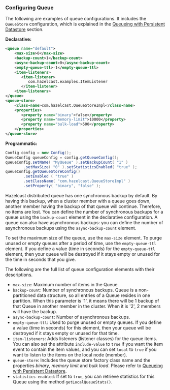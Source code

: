 ### Configuring Queue

The following are examples of queue configurations. It includes the `QueueStore` configuration, which is explained in the [Queueing with Persistent Datastore](#queueing-with-persistent-datastore) section.


**Declarative:**

```xml
<queue name="default">
    <max-size>0</max-size>
    <backup-count>1</backup-count>
    <async-backup-count>0</async-backup-count>
    <empty-queue-ttl>-1</empty-queue-ttl>
    <item-listeners>
       <item-listener>
          com.hazelcast.examples.ItemListener
       </item-listener>
    <item-listeners>
</queue>
<queue-store>
    <class-name>com.hazelcast.QueueStoreImpl</class-name>
    <properties>
       <property name="binary">false</property>
       <property name="memory-limit">10000</property>
       <property name="bulk-load">500</property>
    </properties>
</queue-store>   
```

**Programmatic:**

```java
Config config = new Config();
QueueConfig queueConfig = config.getQueueConfig();
queueConfig.setName( "MyQueue" ).setBackupCount( "1" )
        .setMaxSize( "0" ).setStatisticsEnabled( "true" );
queueConfig.getQueueStoreConfig()
        .setEnabled ( "true" )
        .setClassName( "com.hazelcast.QueueStoreImpl" )
        .setProperty( "binary", "false" );
```


Hazelcast distributed queue has one synchronous backup by default. By having this backup, when a cluster member with a queue goes down, another member having the backup of that queue will continue. Therefore, no items are lost. You can define the number of synchronous backups for a queue using the `backup-count` element in the declarative configuration. A queue can also have asynchronous backups: you can define the number of asynchronous backups using the `async-backup-count` element.


To set the maximum size of the queue, use the `max-size` element. To purge unused or empty queues after a period of time, use the `empty-queue-ttl` element. If you define a value (time in seconds) for the `empty-queue-ttl` element, then your queue will be destroyed if it stays empty or unused for the time in seconds that you give.

The following are the full list of queue configuration elements with their descriptions.

- `max-size`: Maximum number of items in the Queue.
- `backup-count`: Number of synchronous backups. Queue is a non-partitioned data structure, so all entries of a Queue resides in one partition. When this parameter is '1', it means there will be 1 backup of that Queue in another member in the cluster. When it is '2', 2 members will have the backup.
- `async-backup-count`: Number of asynchronous backups.
- `empty-queue-ttl`: Used to purge unused or empty queues. If you define a value (time in seconds) for this element, then your queue will be destroyed if it stays empty or unused for that time.
- `item-listeners`: Adds listeners (listener classes) for the queue items. You can also set the attribute `include-value` to `true` if you want the item event to contain the item values, and you can set `local` to `true` if you want to listen to the items on the local node (member).
- `queue-store`: Includes the queue store factory class name and the properties  *binary*, *memory limit* and *bulk load*. Please refer to [Queueing with Persistent Datastore](#queueing-with-persistent-datastore).
- `statistics-enabled`: If set to `true`, you can retrieve statistics for this Queue using the method `getLocalQueueStats()`.



